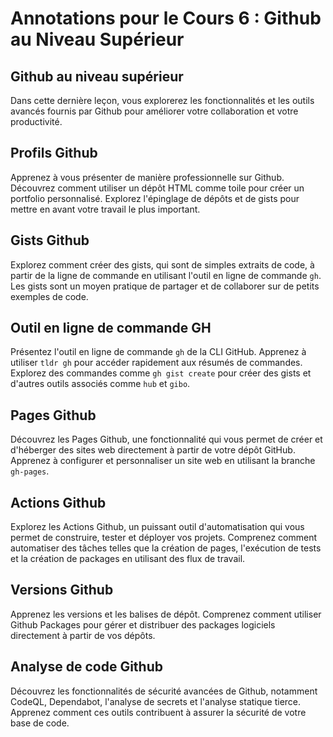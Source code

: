 # Annotations pour le Cours 6 : Github au Niveau Supérieur

Github au niveau supérieur
---
Dans cette dernière leçon, vous explorerez les fonctionnalités et les outils avancés fournis par Github pour améliorer votre collaboration et votre productivité.

Profils Github
---
Apprenez à vous présenter de manière professionnelle sur Github. Découvrez comment utiliser un dépôt HTML comme toile pour créer un portfolio personnalisé. Explorez l'épinglage de dépôts et de gists pour mettre en avant votre travail le plus important.

Gists Github
---
Explorez comment créer des gists, qui sont de simples extraits de code, à partir de la ligne de commande en utilisant l'outil en ligne de commande `gh`. Les gists sont un moyen pratique de partager et de collaborer sur de petits exemples de code.

Outil en ligne de commande GH
---
Présentez l'outil en ligne de commande `gh` de la CLI GitHub. Apprenez à utiliser `tldr gh` pour accéder rapidement aux résumés de commandes. Explorez des commandes comme `gh gist create` pour créer des gists et d'autres outils associés comme `hub` et `gibo`.

Pages Github
---
Découvrez les Pages Github, une fonctionnalité qui vous permet de créer et d'héberger des sites web directement à partir de votre dépôt GitHub. Apprenez à configurer et personnaliser un site web en utilisant la branche `gh-pages`.

Actions Github
---
Explorez les Actions Github, un puissant outil d'automatisation qui vous permet de construire, tester et déployer vos projets. Comprenez comment automatiser des tâches telles que la création de pages, l'exécution de tests et la création de packages en utilisant des flux de travail.

Versions Github
---
Apprenez les versions et les balises de dépôt. Comprenez comment utiliser Github Packages pour gérer et distribuer des packages logiciels directement à partir de vos dépôts.

Analyse de code Github
---
Découvrez les fonctionnalités de sécurité avancées de Github, notamment CodeQL, Dependabot, l'analyse de secrets et l'analyse statique tierce. Apprenez comment ces outils contribuent à assurer la sécurité de votre base de code.
